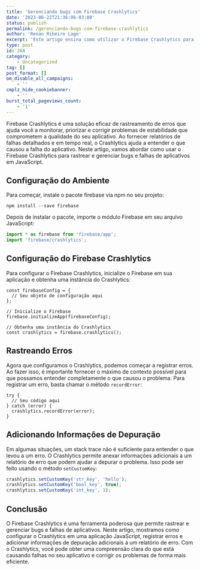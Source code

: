 ```yaml
---
title: 'Gerenciando bugs com Firebase Crashlytics'
date: '2023-06-22T21:36:06-03:00'
status: publish
permalink: /gerenciando-bugs-com-firebase-crashlytics
author: 'Renan Ribeiro Lage'
excerpt: 'Este artigo ensina como utilizar o Firebase Crashlytics para rastrear e gerenciar bugs e falhas em aplicações JavaScript. Explicamos a instalação do pacote Firebase e a inicialização do Crashlytics na aplicação. Além disso, ensinamos a registrar erros e a anexar informações de depuração a um relatório de erro, fornecendo contexto adicional que pode auxiliar no diagnóstico do problema. O objetivo é ajudar desenvolvedores a entender melhor as causas das falhas em suas aplicações e a corrigir problemas de forma mais eficiente com o uso do Firebase Crashlytics.'
type: post
id: 268
category:
    - Uncategorized
tag: []
post_format: []
om_disable_all_campaigns:
    - ''
cmplz_hide_cookiebanner:
    - ''
burst_total_pageviews_count:
    - '1'
---
```

Firebase Crashlytics é uma solução eficaz de rastreamento de erros que ajuda você a monitorar, priorizar e corrigir problemas de estabilidade que comprometem a qualidade do seu aplicativo. Ao fornecer relatórios de falhas detalhados e em tempo real, o Crashlytics ajuda a entender o que causou a falha do aplicativo. Neste artigo, vamos abordar como usar o Firebase Crashlytics para rastrear e gerenciar bugs e falhas de aplicativos em JavaScript.

Configuração do Ambiente
------------------------

Para começar, instale o pacote firebase via npm no seu projeto:

``` shell
npm install --save firebase
```

Depois de instalar o pacote, importe o módulo Firebase em seu arquivo JavaScript:

``` javascript
import * as firebase from 'firebase/app';
import 'firebase/crashlytics';
```

Configuração do Firebase Crashlytics
------------------------------------

Para configurar o Firebase Crashlytics, inicialize o Firebase em sua aplicação e obtenha uma instância do Crashlytics:

``` shell
const firebaseConfig = {
  // Seu objeto de configuração aqui
};

// Inicialize o Firebase
firebase.initializeApp(firebaseConfig);

// Obtenha uma instância do Crashlytics
const crashlytics = firebase.crashlytics();
```

Rastreando Erros
----------------

Agora que configuramos o Crashlytics, podemos começar a registrar erros. Ao fazer isso, é importante fornecer o máximo de contexto possível para que possamos entender completamente o que causou o problema. Para registrar um erro, basta chamar o método `recordError`:

``` shell
try {
  // Seu código aqui
} catch (error) {
  crashlytics.recordError(error);
}
```
Adicionando Informações de Depuração
------------------------------------

Em algumas situações, um stack trace não é suficiente para entender o que levou a um erro. O Crashlytics permite anexar informações adicionais a um relatório de erro que podem ajudar a depurar o problema. Isso pode ser feito usando o método `setCustomKey`:

``` javascript
crashlytics.setCustomKey('str_key', 'hello');
crashlytics.setCustomKey('bool_key', true);
crashlytics.setCustomKey('int_key', 1);
```
Conclusão
---------

O Firebase Crashlytics é uma ferramenta poderosa que permite rastrear e gerenciar bugs e falhas de aplicativos. Neste artigo, mostramos como configurar o Crashlytics em uma aplicação JavaScript, registrar erros e adicionar informações de depuração adicionais a um relatório de erro. Com o Crashlytics, você pode obter uma compreensão clara do que está causando falhas no seu aplicativo e corrigir os problemas de forma mais eficiente.
